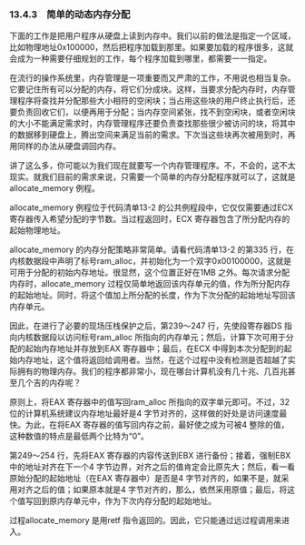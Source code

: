 ### 13.4.3　简单的动态内存分配

下面的工作是把用户程序从硬盘上读到内存中。我们以前的做法是指定一个区域，比如物理地址0x100000，然后把程序加载到那里。如果要加载的程序很多，这就会成为一种需要仔细规划的工作，每个程序加载到哪里，都需要一一指定。

在流行的操作系统里，内存管理是一项重要而又严肃的工作，不用说也相当复杂。它要记住所有可以分配的内存，将它们分成块。这样，当要求分配内存时，内存管理程序将查找并分配那些大小相符的空闲块；当占用这些块的用户终止执行后，还要负责回收它们，以便再用于分配；当内存空间紧张，找不到空闲块，或者空闲块的大小不能满足需求时，内存管理程序还要负责查找那些很少被访问的块，将其中的数据移到硬盘上，腾出空间来满足当前的需求。下次当这些块再次被用到时，再用同样的办法从硬盘调回内存。

讲了这么多，你可能以为我们现在就要写一个内存管理程序。不，不会的，这不太现实。就我们目前的需求来说，只需要一个简单的内存分配程序就可以了，这就是allocate_memory 例程。

allocate_memory 例程位于代码清单13-2 的公共例程段中，它仅仅需要通过ECX 寄存器传入希望分配的字节数。当过程返回时，ECX 寄存器包含了所分配内存的起始物理地址。

allocate_memory 的内存分配策略非常简单。请看代码清单13-2 的第335 行，在内核数据段中声明了标号ram_alloc，并初始化为一个双字0x00100000，这就是可用于分配的初始内存地址。很显然，这个位置正好在1MB 之外。每次请求分配内存时，allocate_memory 过程仅简单地返回该内存单元的值，作为所分配内存的起始地址。同时，将这个值加上所分配的长度，作为下次分配的起始地址写回该内存单元。

因此，在进行了必要的现场压栈保护之后，第239～247 行，先使段寄存器DS 指向内核数据段以访问标号ram_alloc 所指向的内存单元；然后，计算下次可用于分配的起始内存地址并存放到EAX 寄存器中；最后，在ECX 中得到本次分配到的起始内存地址，这个值将返回给调用者。当然，在这个过程中没有检测是否超越了实际拥有的物理内存。我们的程序都非常小，现在哪台计算机没有几十兆、几百兆甚至几个吉的内存呢？

原则上，将EAX 寄存器中的值写回ram_alloc 所指向的双字单元即可。不过，32 位的计算机系统建议内存地址最好是4 字节对齐的，这样做的好处是访问速度最快。为此，在将EAX 寄存器的值写回内存之前，最好使之成为可被4 整除的值，这种数值的特点是最低两个比特为“0”。

第249～254 行，先将EAX 寄存器的内容传送到EBX 进行备份；接着，强制EBX 中的地址对齐在下一个4 字节边界，对齐之后的值肯定会比原先大；然后，看一看原始分配的起始地址（在EAX 寄存器中）是否是4 字节对齐的，如果不是，就采用对齐之后的值；如果原本就是4 字节对齐的，那么，依然采用原值；最后，将这个值写回到原内存单元中，作为下次内存分配的起始地址。

过程allocate_memory 是用retf 指令返回的。因此，它只能通过远过程调用来进入。